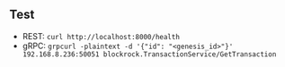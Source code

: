 ## Test
- REST: `curl http://localhost:8000/health`
- gRPC: `grpcurl -plaintext -d '{"id": "<genesis_id>"}' 192.168.8.236:50051 blockrock.TransactionService/GetTransaction`
